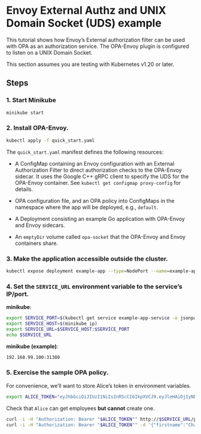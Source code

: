 # Envoy External Authz and UNIX Domain Socket (UDS) example

This tutorial shows how Envoy’s External authorization filter can be used with OPA as an authorization service. The
OPA-Envoy plugin is configured to listen on a UNIX Domain Socket.

This section assumes you are testing with Kubernetes v1.20 or later.
## Steps

### 1. Start Minikube

```bash
minikube start
```

### 2. Install OPA-Envoy.

```bash
kubectl apply -f quick_start.yaml
```

The `quick_start.yaml` manifest defines the following resources:

 * A ConfigMap containing an Envoy configuration with an External Authorization Filter to direct authorization
checks to the OPA-Envoy sidecar. It uses the Google C++ gRPC client to specify the UDS for the OPA-Envoy container.
See `kubectl get configmap proxy-config` for details.

* OPA configuration file, and an OPA policy into ConfigMaps in the namespace where the app will be deployed, e.g., `default`.

* A Deployment consisting an example Go application with OPA-Envoy and Envoy sidecars.

* An `emptyDir` volume called `opa-socket` that the OPA-Envoy and Envoy containers share.

### 3. Make the application accessible outside the cluster.

```bash
kubectl expose deployment example-app --type=NodePort --name=example-app-service --port=8080
```

### 4. Set the `SERVICE_URL` environment variable to the service’s IP/port.

**minikube**:

```bash
export SERVICE_PORT=$(kubectl get service example-app-service -o jsonpath='{.spec.ports[?(@.port==8080)].nodePort}')
export SERVICE_HOST=$(minikube ip)
export SERVICE_URL=$SERVICE_HOST:$SERVICE_PORT
echo $SERVICE_URL
```

**minikube (example)**:

```bash
192.168.99.100:31380
```

### 5. Exercise the sample OPA policy.

For convenience, we’ll want to store Alice’s token in environment variables.

```bash
export ALICE_TOKEN="eyJhbGciOiJIUzI1NiIsInR5cCI6IkpXVCJ9.eyJleHAiOjIyNDEwODE1MzksIm5iZiI6MTUxNDg1MTEzOSwicm9sZSI6Imd1ZXN0Iiwic3ViIjoiWVd4cFkyVT0ifQ.ja1bgvIt47393ba_WbSBm35NrUhdxM4mOVQN8iXz8lk"
```

Check that `Alice` can get employees **but cannot** create one.

```bash
curl -i -H "Authorization: Bearer "$ALICE_TOKEN"" http://$SERVICE_URL/people
curl -i -H "Authorization: Bearer "$ALICE_TOKEN"" -d '{"firstname":"Charlie", "lastname":"OPA"}' -H "Content-Type: application/json" -X POST http://$SERVICE_URL/people
```
